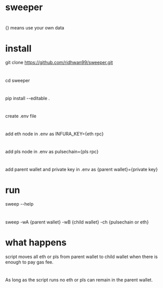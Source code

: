 # sweeper
#
{} means use your own data
#
# install
git clone https://github.com/ridhwan99/sweeper.git
#
cd sweeper
#
pip install --editable .
#
create .env file
#
add eth node in .env as INFURA_KEY={eth rpc} 
#
add pls node in .env as pulsechain={pls rpc}
#
add parent wallet and private key in .env as {parent wallet}={private key}
# run
sweep --help
#
sweep -wA {parent wallet} -wB {child wallet} -ch {pulsechain or eth}
# what happens
script moves all eth or pls from parent wallet to child wallet when there is enough to pay gas fee.
#
As long as the script runs no eth or pls can remain in the parent wallet.
